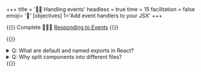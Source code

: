 +++
title = '🦻🏼 Handling events'
headless = true
time = 15
facilitation = false
emoji= '🧩'
[objectives]
    1='Add event handlers to your JSX'
+++

{{<note type="narrative" title="React Learn">}}
Complete 🧑🏾‍🎓 [Responding to Events](https://react.dev/learn/responding-to-events)
{{</note>}}

{{<note type="question" title="Check your understanding">}}

<details><summary>Q: What are default and named exports in React?
</summary>
A: They are ways to export components from a file for use in other files.

</details>
<details><summary>Q: Why split components into different files?
</summary>
A: For better organization and to reuse components easily.

</details>
{{</note>}}
